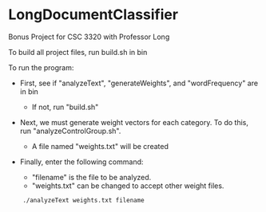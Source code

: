 # LongDocumentClassifier
Bonus Project for CSC 3320 with Professor Long

To build all project files, run build.sh in bin

To run the program:

- First, see if "analyzeText", "generateWeights", and "wordFrequency" are in bin
	+ If not, run "build.sh"

- Next, we must generate weight vectors for each category. To do this, run 
"analyzeControlGroup.sh".
	+ A file named "weights.txt" will be created

- Finally, enter the following command:
	+ "filename" is the file to be analyzed.
	+ "weights.txt" can be changed to accept other weight files.
```
	./analyzeText weights.txt filename
```
	

